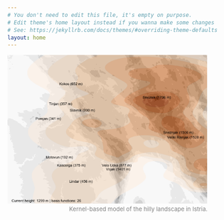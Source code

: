 ```yaml
---
# You don't need to edit this file, it's empty on purpose.
# Edit theme's home layout instead if you wanna make some changes
# See: https://jekyllrb.com/docs/themes/#overriding-theme-defaults
layout: home
---
```


<figure style="margin-left: 0; max-width: 450px;">
<img src="/notebooks/phd/frame_268.png">
<figcaption align="right"><font color="gray" size="2">
Kernel-based model of the hilly landscape in Istria.
</font></figcaption>
</figure>

<br/>